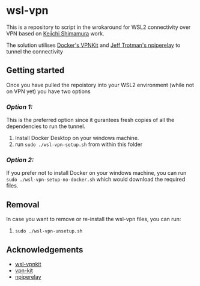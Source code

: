 # wsl-vpn

This is a repository to script in the wrokaround for WSL2 connectivity over VPN based on [Keiichi Shimamura](https://github.com/sakai135/wsl-vpnkit) work.

The solution utilises [Docker's VPNKit](https://github.com/moby/vpnkit) and [Jeff Trotman's npiperelay](https://github.com/jstarks/npiperelay) to tunnel the connectivity

## Getting started

Once you have pulled the repoistory into your WSL2 environment (while not on VPN yet) you have two options

### *Option 1:*

This is the preferred option since it gurantees fresh copies of all the dependencies to run the tunnel. 
1. Install Docker Desktop on your windows machine.
2. run `sudo ./wsl-vpn-setup.sh` from within this folder


### *Option 2:*    
If you prefer not to install Docker on your windows machine, you can run `sudo ./wsl-vpn-setup-no-docker.sh` which would download the required files.

## Removal

In case you want to remove or re-install the wsl-vpn files, you can run:

1. `sudo ./wsl-vpn-unsetup.sh`

<!-- ACKNOWLEDGEMENTS -->
## Acknowledgements
* [wsl-vpnkit](https://github.com/sakai135/wsl-vpnkit)
* [vpn-kit](https://github.com/moby/vpnkit)
* [npiperelay](https://github.com/jstarks/npiperelay)
